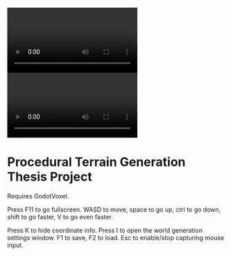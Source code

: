 ![](img/Long.mp4)
![](img/Short.mp4)

# Procedural Terrain Generation Thesis Project

Requires GodotVoxel.

Press F11 to go fullscreen. WASD to move, space to go up, ctrl to go down, shift to go faster, V to go even faster.

Press K to hide coordinate info. Press I to open the world generation settings window. F1 to save, F2 to load. Esc to enable/stop capturing mouse input.